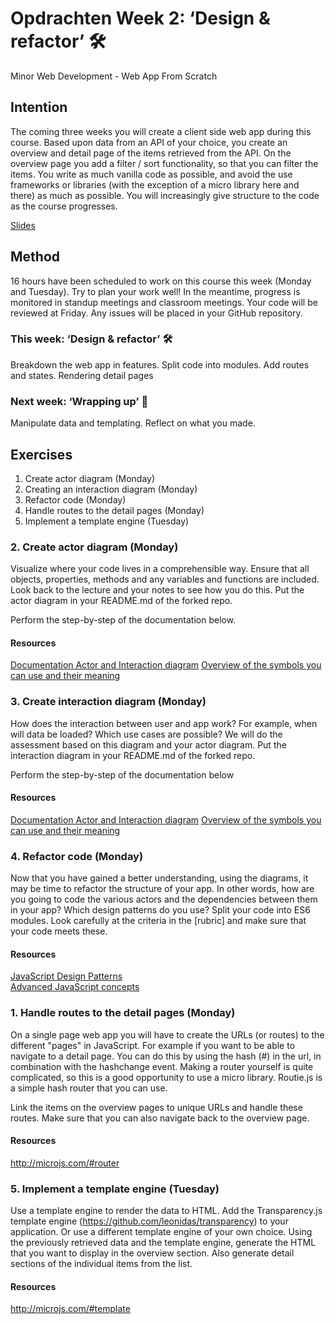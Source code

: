 # Opdrachten Week 2: ‘Design & refactor’ 🛠

Minor Web Development - Web App From Scratch

## Intention

The coming three weeks you will create a client side web app during this course. Based upon data from an API of your choice, you create an overview and detail page of the items retrieved from the API. On the overview page you add a filter / sort functionality, so that you can filter the items. You write as much vanilla code as possible, and avoid the use frameworks or libraries (with the exception of a micro library here and there) as much as possible. You will increasingly give structure to the code as the course progresses.

[Slides](https://docs.google.com/presentation/d/e/2PACX-1vTlOfu6EkB05R1a0a9mVihvU4aHDPa-ABDzTZTIQcfpHJaqKlUxAP9QMMg-i5lO9wHnHgK233C9niFF/pub?start=false&loop=false&delayms=3000)

## Method

16 hours have been scheduled to work on this course this week (Monday and Tuesday). Try to plan your work well! In the meantime, progress is monitored in standup meetings and classroom meetings. Your code will be reviewed at Friday. Any issues will be placed in your GitHub repository.

### This week: ‘Design & refactor’ 🛠

Breakdown the web app in features. Split code into modules. Add routes and states. Rendering detail pages

### Next week: ‘Wrapping up’ 🎁

Manipulate data and templating. Reflect on what you made.

## Exercises

1. Create actor diagram (Monday)
2. Creating an interaction diagram (Monday)
3. Refactor code (Monday)
4. Handle routes to the detail pages (Monday)
5. Implement a template engine (Tuesday)

### 2. Create actor diagram (Monday)

Visualize where your code lives in a comprehensible way. Ensure that all objects, properties, methods and any variables and functions are included. Look back to the lecture and your notes to see how you do this. Put the actor diagram in your README.md of the forked repo.

Perform the step-by-step of the documentation below.

#### Resources

[Documentation Actor and Interaction diagram](https://drive.google.com/open?id=17zwy1Kj4vqM5jqYWz7U6Spi_7i9ucucyBeAMDAfn0mY)
[Overview of the symbols you can use and their meaning](https://www.gliffy.com/blog/how-to-flowchart-basic-symbols-part-1-of-3)

### 3. Create interaction diagram (Monday)

How does the interaction between user and app work? For example, when will data be loaded? Which use cases are possible? We will do the assessment based on this diagram and your actor diagram. Put the interaction diagram in your README.md of the forked repo.

Perform the step-by-step of the documentation below

#### Resources

[Documentation Actor and Interaction diagram](https://drive.google.com/open?id=17zwy1Kj4vqM5jqYWz7U6Spi_7i9ucucyBeAMDAfn0mY)
[Overview of the symbols you can use and their meaning](https://www.gliffy.com/blog/how-to-flowchart-basic-symbols-part-1-of-3)

### 4. Refactor code (Monday)

Now that you have gained a better understanding, using the diagrams, it may be time to refactor the structure of your app. In other words, how are you going to code the various actors and the dependencies between them in your app? Which design patterns do you use? Split your code into ES6 modules. Look carefully at the criteria in the [rubric] and make sure that your code meets these. 

#### Resources

[JavaScript Design Patterns](https://addyosmani.com/resources/essentialjsdesignpatterns/book/)  
[Advanced JavaScript concepts](http://javascriptissexy.com/16-javascript-concepts-you-must-know-well/)

### 1. Handle routes to the detail pages (Monday)

On a single page web app you will have to create the URLs (or routes) to the different "pages" in JavaScript. For example if you want to be able to navigate to a detail page. You can do this by using the hash (#) in the url, in combination with the hashchange event. Making a router yourself is quite complicated, so this is a good opportunity to use a micro library. Routie.js is a simple hash router that you can use.

Link the items on the overview pages to unique URLs and handle these routes.
Make sure that you can also navigate back to the overview page.

#### Resources

http://microjs.com/#router

### 5. Implement a template engine (Tuesday)

Use a template engine to render the data to HTML.
Add the Transparency.js template engine (https://github.com/leonidas/transparency) to your application. Or use a different template engine of your own choice.
Using the previously retrieved data and the template engine, generate the HTML that you want to display in the overview section.
Also generate detail sections of the individual items from the list.

#### Resources

http://microjs.com/#template
